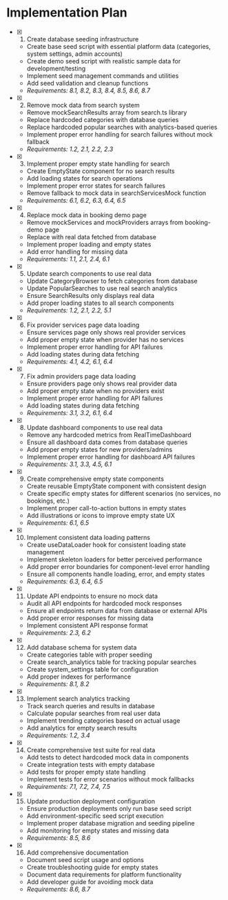 # Implementation Plan

- [x] 1. Create database seeding infrastructure
  - Create base seed script with essential platform data (categories, system settings, admin accounts)
  - Create demo seed script with realistic sample data for development/testing
  - Implement seed management commands and utilities
  - Add seed validation and cleanup functions
  - _Requirements: 8.1, 8.2, 8.3, 8.4, 8.5, 8.6, 8.7_

- [x] 2. Remove mock data from search system
  - Remove mockSearchResults array from search.ts library
  - Replace hardcoded categories with database queries
  - Replace hardcoded popular searches with analytics-based queries
  - Implement proper error handling for search failures without mock fallback
  - _Requirements: 1.2, 2.1, 2.2, 2.3_

- [x] 3. Implement proper empty state handling for search
  - Create EmptyState component for no search results
  - Add loading states for search operations
  - Implement proper error states for search failures
  - Remove fallback to mock data in searchServicesMock function
  - _Requirements: 6.1, 6.2, 6.3, 6.4, 6.5_

- [x] 4. Replace mock data in booking demo page
  - Remove mockServices and mockProviders arrays from booking-demo page
  - Replace with real data fetched from database
  - Implement proper loading and empty states
  - Add error handling for missing data
  - _Requirements: 1.1, 2.1, 2.4, 6.1_

- [x] 5. Update search components to use real data
  - Update CategoryBrowser to fetch categories from database
  - Update PopularSearches to use real search analytics
  - Ensure SearchResults only displays real data
  - Add proper loading states to all search components
  - _Requirements: 1.2, 2.1, 2.2, 5.1_

- [x] 6. Fix provider services page data loading
  - Ensure services page only shows real provider services
  - Add proper empty state when provider has no services
  - Implement proper error handling for API failures
  - Add loading states during data fetching
  - _Requirements: 4.1, 4.2, 6.1, 6.4_

- [x] 7. Fix admin providers page data loading
  - Ensure providers page only shows real provider data
  - Add proper empty state when no providers exist
  - Implement proper error handling for API failures
  - Add loading states during data fetching
  - _Requirements: 3.1, 3.2, 6.1, 6.4_

- [x] 8. Update dashboard components to use real data
  - Remove any hardcoded metrics from RealTimeDashboard
  - Ensure all dashboard data comes from database queries
  - Add proper empty states for new providers/admins
  - Implement proper error handling for dashboard API failures
  - _Requirements: 3.1, 3.3, 4.5, 6.1_

- [x] 9. Create comprehensive empty state components
  - Create reusable EmptyState component with consistent design
  - Create specific empty states for different scenarios (no services, no bookings, etc.)
  - Implement proper call-to-action buttons in empty states
  - Add illustrations or icons to improve empty state UX
  - _Requirements: 6.1, 6.5_

- [x] 10. Implement consistent data loading patterns
  - Create useDataLoader hook for consistent loading state management
  - Implement skeleton loaders for better perceived performance
  - Add proper error boundaries for component-level error handling
  - Ensure all components handle loading, error, and empty states
  - _Requirements: 6.3, 6.4, 6.5_

- [x] 11. Update API endpoints to ensure no mock data
  - Audit all API endpoints for hardcoded mock responses
  - Ensure all endpoints return data from database or external APIs
  - Add proper error responses for missing data
  - Implement consistent API response format
  - _Requirements: 2.3, 6.2_

- [x] 12. Add database schema for system data
  - Create categories table with proper seeding
  - Create search_analytics table for tracking popular searches
  - Create system_settings table for configuration
  - Add proper indexes for performance
  - _Requirements: 8.1, 8.2_

- [x] 13. Implement search analytics tracking
  - Track search queries and results in database
  - Calculate popular searches from real user data
  - Implement trending categories based on actual usage
  - Add analytics for empty search results
  - _Requirements: 1.2, 3.4_

- [x] 14. Create comprehensive test suite for real data
  - Add tests to detect hardcoded mock data in components
  - Create integration tests with empty database
  - Add tests for proper empty state handling
  - Implement tests for error scenarios without mock fallbacks
  - _Requirements: 7.1, 7.2, 7.4, 7.5_

- [x] 15. Update production deployment configuration
  - Ensure production deployments only run base seed script
  - Add environment-specific seed script execution
  - Implement proper database migration and seeding pipeline
  - Add monitoring for empty states and missing data
  - _Requirements: 8.5, 8.6_

- [x] 16. Add comprehensive documentation
  - Document seed script usage and options
  - Create troubleshooting guide for empty states
  - Document data requirements for platform functionality
  - Add developer guide for avoiding mock data
  - _Requirements: 8.6, 8.7_